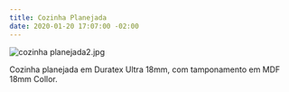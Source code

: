 ```yaml
---
title: Cozinha Planejada
date: 2020-01-20 17:07:00 -02:00
---
```


![cozinha planejada2.jpg](/uploads/cozinha%20planejada2.jpg)

Cozinha planejada em Duratex Ultra 18mm, com tamponamento em MDF 18mm Collor.